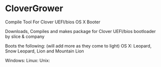 CloverGrower
============

Compile Tool For Clover UEFI/bios OS X Booter

Downloads, Compiles and makes package for Clover UEFI/bios bootloader by slice & company

Boots the following: (will add more as they come to light)
OS X: Leopard, Snow Leopard, Lion and Mountain Lion

Windows:
Linux:
Unix:


